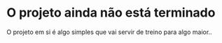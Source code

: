 # O projeto ainda não está terminado

O projeto em si é algo simples que vai servir de treino para algo maior..
